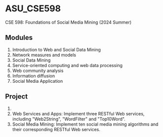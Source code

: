 # ASU_CSE598
CSE 598: Foundations of Social Media Mining (2024 Summer)

## Modules
1. Introduction to Web and Social Data Mining
2. Network measures and models
3. Social Data Mining
4. Service-oriented computing and web data processing
5. Web community analysis
6. Information diffusion
7. Social Media Application

## Project
1. 
2. Web Services and Apps: Implement three RESTful Web services, including "Web2String", "WordFilter" and "Top10Word".
3. Social Media Mining: Implement ten social media mining algorithms and their corresponding RESTful Web services.
